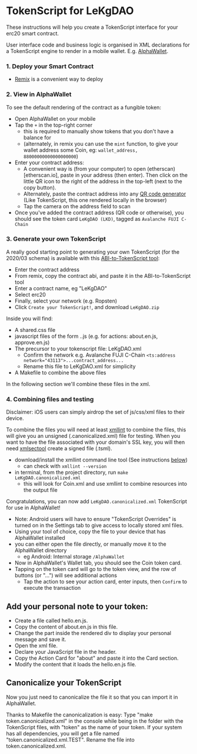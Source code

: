 # TokenScript for LeKgDAO

These instructions will help you create a TokenScript interface for your erc20 smart contract.

User interface code and business logic is organised in XML declarations for a TokenScript engine to render in a mobile wallet. E.g. [AlphaWallet](https://alphawallet.com/).


### 1. Deploy your Smart Contract

* [Remix](remix.ethereum.org) is a convenient way to deploy


### 2. View in AlphaWallet

To see the default rendering of the contract as a fungible token:

* Open AlphaWallet on your mobile
* Tap the `+` in the top-right corner
  * this is required to manually show tokens that you don't have a balance for
  * (alternately, in remix you can use the `mint` function, to give your wallet address some Coin, eg: `wallet_address, 88000000000000000000`)
* Enter your contract address:
  * A convenient way is (from your computer) to open (etherscan)[etherscan.io], paste in your address (then enter). Then click on the little QR icon to the right of the address in the top-left (next to the copy button).
  * Alternately, paste the contract address into any [QR code generator](https://www.cssscript.com/demo/flexible-client-side-qr-code-generator/) (Like TokenScript, this one rendered locally in the browser)
  * Tap the camera on the address field to scan
* Once you've added the contract address (QR code or otherwise), you should see the token card `LeKgDAO (LKD)`, tagged as `Avalanche FUJI C-Chain`


### 3. Generate your own TokenScript

A really good starting point to generating your own TokenScript (for the 2020/03 schema) is available with this [ABI-to-TokenScript tool](https://alphawallet.github.io/ABI-to-TokenScript/):

* Enter the contract address
* From remix, copy the contract abi, and paste it in the ABI-to-TokenScript tool
* Enter a contract name, eg "LeKgDAO"
* Select erc20 
* Finally, select your network (e.g. Ropsten)
* Click `Create your TokenScript!`, and download `LeKgDAO.zip`

Inside you will find:
* A shared.css file
* javascript files of the form <name>.<lang>.js (e.g. for actions: about.en.js, approve.en.js)
* The precursor to your tokenscript file: LeKgDAO.xml
  * Confirm the network e.g. Avalanche FUJI C-Chain `<ts:address network="43113">...contract_address...`
  * Rename this file to LeKgDAO.xml for simplicity
* A Makefile to combine the above files

In the following section we'll combine these files in the xml.


### 4. Combining files and testing

Disclaimer: iOS users can simply airdrop the set of js/css/xml files to their device.

To combine the files you will need at least [xmllint](#xmllint) to combine the files, this will give you an unsigned (.canonicalized.xml) file for testing.
When you want to have the file associated with your domain's SSL key, you will then need [xmlsectool](#xmlsectool-optional-signing) create a signed file (.tsml).

* download/install the xmllint command line tool (See instructions [below](#xmllint))
  * can check with `xmllint --version`
* in terminal, from the project directory, run `make LeKgDAO.canonicalized.xml`
  * this will look for Coin.xml and use xmllint to combine resources into the output file

Congratulations, you can now add `LeKgDAO.canonicalized.xml` TokenScript for use in AlphaWallet!

* Note: Android users will have to ensure "TokenScript Overrides" is turned on in the Settings tab to give access to locally stored xml files.
* Using your tool of choice, copy the file to your device that has AlphaWallet installed
* you can either open the file directly, or manually move it to the AlphaWallet directory
  * eg Android: Internal storage `/AlphaWallet`
* Now in AlphaWallet's Wallet tab, you should see the Coin token card.
* Tapping on the token card will go to the token view, and the row of buttons (or "...") will see additional actions
  * Tap the action to see your action card, enter inputs, then `Confirm` to execute the transaction


## Add your personal note to your token:

* Create a file called hello.en.js.
* Copy the content of about.en.js in this file.
* Change the part inside the rendered div to display your personal message and save it.
* Open the xml file.
* Declare your JavaScript file in the header.
* Copy the Action Card for "about" and paste it into the Card section.
* Modify the content that it loads the hello.en.js file.

## Canonicalize your TokenScript

Now you just need to canonicalize the file it so that you can import it in AlphaWallet.

Thanks to Makefile the canonicalization is easy: Type "make token.canonicalized.xml" in the console while being in the folder with the TokenScript files, with "token" as the name of your token. If your system has all dependencies, you will get a file named "token.canonicalized.xml.TEST". Rename the file into token.canonicalized.xml.
